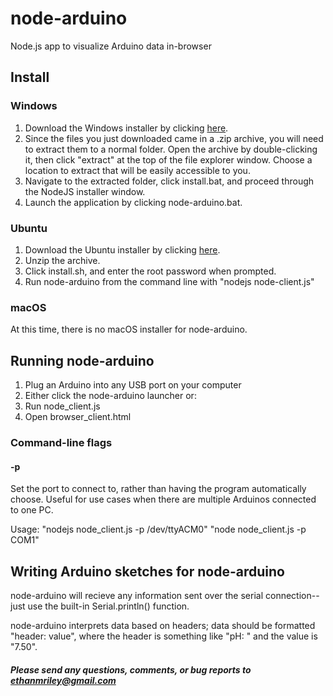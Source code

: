# node-arduino
Node.js app to visualize Arduino data in-browser

## Install

### Windows

1. Download the Windows installer by clicking [here](https://community.csdt.rpi.edu/media/filer_public/99/b9/99b94be8-9378-4701-bbd6-df4a4453af0b/node-arduino-windows-102.zip).
2. Since the files you just downloaded came in a .zip archive, you will need to extract them to a normal folder. Open the archive by double-clicking it, then click "extract" at the top of the file explorer window. Choose a location to extract that will be easily accessible to you. 
3. Navigate to the extracted folder, click install.bat, and proceed through the NodeJS installer window.
4. Launch the application by clicking node-arduino.bat. 


### Ubuntu

1. Download the Ubuntu installer by clicking [here](https://community.csdt.rpi.edu/media/filer_public/3c/f5/3cf5d7d6-9651-4b0a-b8ff-b9e98e521385/node-arduino_ubuntu_100.zip).
2. Unzip the archive.
3. Click install.sh, and enter the root password when prompted.
4. Run node-arduino from the command line with "nodejs node-client.js"


### macOS

At this time, there is no macOS installer for node-arduino.


## Running node-arduino

1. Plug an Arduino into any USB port on your computer
2. Either click the node-arduino launcher or:
3. Run node_client.js 
4. Open browser_client.html

### Command-line flags

#### -p

Set the port to connect to, rather than having the program automatically choose.
Useful for use cases when there are multiple Arduinos connected to one PC. 

Usage: 
	"nodejs node_client.js -p /dev/ttyACM0"
	"node node_client.js -p COM1"


	
## Writing Arduino sketches for node-arduino

node-arduino will recieve any information sent over the serial connection--just use the built-in Serial.println() function. 

node-arduino interprets data based on headers; data should be formatted "header: value", where the header is something like "pH: " and the value is "7.50".


##### Please send any questions, comments, or bug reports to ethanmriley@gmail.com